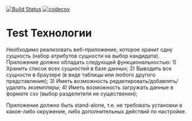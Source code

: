 [![Build Status](https://travis-ci.org/alex-skorikov/Unit.svg?branch=master)](https://travis-ci.org/alex-skorikov/Unit)
[![codecov](https://codecov.io/gh/alex-skorikov/Unit/branch/master/graph/badge.svg)](https://codecov.io/gh/alex-skorikov/Unit)


# Test Технологии

Необходимо реализовать веб-приложение, которое хранит одну сущность 
(набор атрибутов сущности на выбор кандидата).
Приложение должно обладать следующей функциональностью:
    1) Хранить список всех сущностей в базе данных;
    2) Выводить все сущности в браузере (в виде таблицы или любого другого представления);
    3) Иметь возможность редактировать/добавлять/удалять экземпляры;
    4) Иметь возможность загружать данные в формате csv (выбор разделителя не существенен);
    
Приложение должно быть stand-alone, т.е. не требовать установки в какое-либо окружение, 
либо дополнительных действий по настройке.